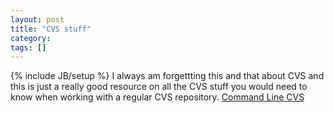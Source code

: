 ```yaml
---
layout: post
title: "CVS stuff"
category:
tags: []
---
```

{% include JB/setup %}
I always am forgettting this and that about CVS and this is just a really good resource on all the CVS stuff you would need to know when working with a regular CVS repository.    [Command Line CVS](http://cvsbook.red-bean.com/cvsbook.html#Invoking%20CVS)